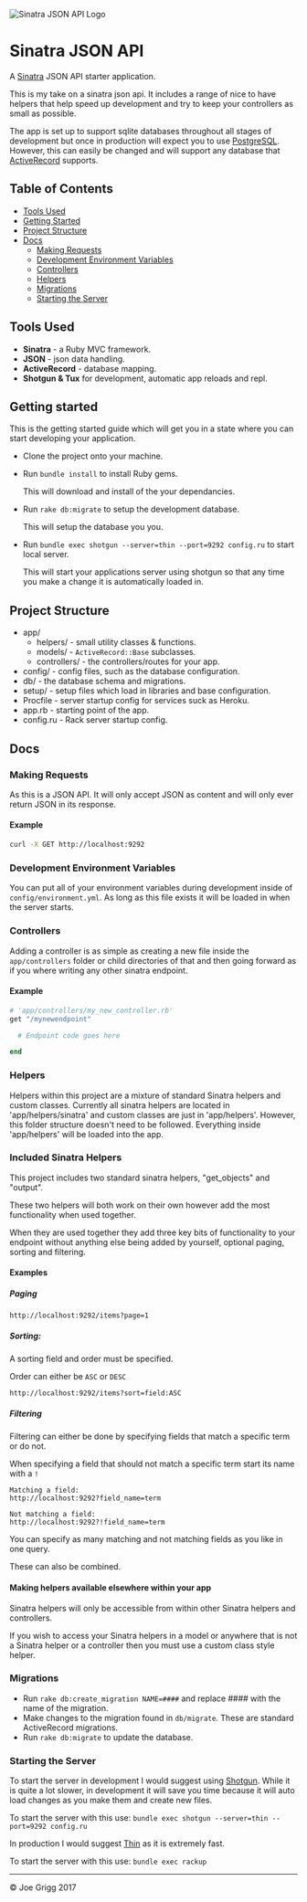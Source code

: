 ![Sinatra JSON API Logo](https://cloud.githubusercontent.com/assets/8267620/14919215/b04b1818-0e1f-11e6-9e8a-9b5aeadd2d4c.jpg)

# Sinatra JSON API

A [Sinatra](http://www.sinatrarb.com/) JSON API starter application.

This is my take on a sinatra json api. It includes a range of nice to have helpers
that help speed up development and try to keep your controllers as small as
possible.

The app is set up to support sqlite databases throughout all stages of development
but once in production will expect you to use [PostgreSQL](https://www.postgresql.org/).
However, this can easily be changed and will support any database that
[ActiveRecord](https://github.com/rails/rails/tree/master/activerecord) supports.

## Table of Contents

* [Tools Used](#tools-used)
* [Getting Started](#getting-started)
* [Project Structure](#project-structure)
* [Docs](#docs)
  * [Making Requests](#making-requests)
  * [Development Environment Variables](#development-environment-variables)
  * [Controllers](#controllers)
  * [Helpers](#helpers)
  * [Migrations](#migrations)
  * [Starting the Server](#starting-the-server)

## Tools Used

* **Sinatra** - a Ruby MVC framework.
* **JSON** - json data handling.
* **ActiveRecord** - database mapping.
* **Shotgun & Tux** for development, automatic app reloads and repl.

## Getting started

This is the getting started guide which will get you in a state where you can start
developing your application.

* Clone the project onto your machine.

* Run `bundle install` to install Ruby gems.

  This will download and install of the your dependancies.

* Run `rake db:migrate` to setup the development database.

  This will setup the database you you.

* Run `bundle exec shotgun --server=thin --port=9292 config.ru` to start local server.

  This will start your applications server using shotgun so that any time you make a
  change it is automatically loaded in.

## Project Structure

* app/
	* helpers/ - small utility classes & functions.
	* models/ - `ActiveRecord::Base` subclasses.
	* controllers/ - the controllers/routes for your app.
* config/ - config files, such as the database configuration.
* db/ - the database schema and migrations.
* setup/ - setup files which load in libraries and base configuration.
* Procfile - server startup config for services suck as Heroku.
* app.rb - starting point of the app.
* config.ru - Rack server startup config.

## Docs

### Making Requests

As this is a JSON API. It will only accept JSON as content and will only ever return
JSON in its response.

#### Example

```bash
curl -X GET http://localhost:9292
```

### Development Environment Variables

You can put all of your environment variables during development inside of
`config/environment.yml`. As long as this file exists it will be loaded in when the
server starts.

### Controllers

Adding a controller is as simple as creating a new file inside the `app/controllers`
folder or child directories of that and then going forward as if you where
writing any other sinatra endpoint.

#### Example

```ruby
# 'app/controllers/my_new_controller.rb'
get "/mynewendpoint"

  # Endpoint code goes here

end
```

### Helpers

Helpers within this project are a mixture of standard Sinatra helpers and custom
classes. Currently all sinatra helpers are located in 'app/helpers/sinatra' and
custom classes are just in 'app/helpers'. However, this folder structure doesn't
need to be followed. Everything inside 'app/helpers' will be loaded into the app.

### Included Sinatra Helpers

This project includes two standard sinatra helpers, "get_objects" and "output".

These two helpers will both work on their own however add the most functionality
when used together.

When they are used together they add three key bits of functionality to your
endpoint without anything else being added by yourself, optional paging, sorting and filtering.

#### Examples

##### Paging

```
http://localhost:9292/items?page=1
```

##### Sorting:

A sorting field and order must be specified.

Order can either be ```ASC``` or ```DESC```

```
http://localhost:9292/items?sort=field:ASC
```

##### Filtering

Filtering can either be done by specifying fields that match a specific term or
do not.

When specifying a field that should not match a specific term start its name with a ```!```

```
Matching a field:
http://localhost:9292?field_name=term

Not matching a field:
http://localhost:9292?!field_name=term
```

You can specify as many matching and not matching fields as you like in one query.

These can also be combined.

#### Making helpers available elsewhere within your app

Sinatra helpers will only be accessible from within other Sinatra helpers and controllers.

If you wish to access your Sinatra helpers in a model or anywhere that is not a
Sinatra helper or a controller then you must use a custom class style helper.

### Migrations

* Run `rake db:create_migration NAME=####` and replace #### with the name of the migration.
* Make changes to the migration found in `db/migrate`. These are standard ActiveRecord migrations.
* Run `rake db:migrate` to update the database.

### Starting the Server


To start the server in development I would suggest using [Shotgun](https://github.com/rtomayko/shotgun).
While it is quite a lot slower, in development it will save you time because it
will auto load changes as you make them and create new files.

To start the server with this use: ```bundle exec shotgun --server=thin --port=9292 config.ru```

In production I would suggest [Thin](http://code.macournoyer.com/thin/) as it is
extremely fast.

To start the server with this use: ```bundle exec rackup```

---

© Joe Grigg 2017
